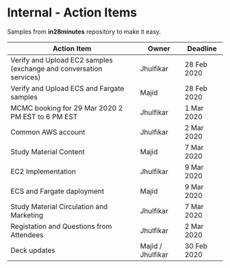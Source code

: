 # Internal - Action Items

Samples from __in28minutes__ repository to make it easy.

| Action Item | Owner | Deadline |
|---|---|---|
| Verify and Upload EC2 samples (exchange and conversation services) | Jhulfikar | 28 Feb 2020 | Done |
| Verify and Upload ECS and Fargate samples | Majid | 28 Feb 2020 | Done |
| MCMC booking for 29 Mar 2020 2 PM EST to 6 PM EST | Jhulfikar | 1 Mar 2020 | Done |
| Common AWS account | Jhulfikar | 2 Mar 2020 | Done |
| Study Material Content | Majid | 7 Mar 2020 | Yet to start |
| EC2 Implementation | Jhulfikar | 9 Mar 2020 | In progress |
| ECS and Fargate daployment | Majid | 9 Mar 2020 | Yet to start |
| Study Material Circulation and Marketing | Jhulfikar | 7 Mar 2020 | Yet to start |
| Registation and Questions from Attendees | Jhulfikar | 2 Mar 2020 | Yet to start |
| Deck updates | Majid / Jhulfikar | 30 Feb 2020 | In progress |


